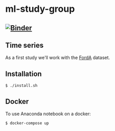 # ml-study-group
[![Binder](https://mybinder.org/badge_logo.svg)](https://mybinder.org/v2/gh/seoruosa/ml-study-group/master)
---

## Time series
As a first study we'll work with the [FordA](http://www.timeseriesclassification.com/description.php?Dataset=FordA) dataset.

## Installation

    $ ./install.sh

## Docker
To use Anaconda notebook on a docker:

    $ docker-compose up